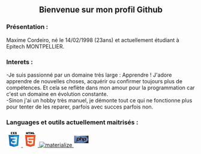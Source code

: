 <!--
**MaximeCordeiro/MaximeCordeiro** is a ✨ _special_ ✨ repository because its `README.md` (this file) appears on your GitHub profile.

Here are some ideas to get you started:

- 🔭 I’m currently working on ...
- 🌱 I’m currently learning ...
- 👯 I’m looking to collaborate on ...
- 🤔 I’m looking for help with ...
- 💬 Ask me about ...
- 📫 How to reach me: ...
- 😄 Pronouns: ...
- ⚡ Fun fact: ...
-->
<h2 align="center">Bienvenue sur mon profil Github</h2>

<h3 align="left">Présentation :</h3>
<p align="left">
  Maxime Cordeiro, né le 14/02/1998 (23ans) et actuellement étudiant à Epitech MONTPELLIER.
</p>
<h3 align="left">Interets :</h3>
<p align="left">
  -Je suis passionné par un domaine très large : Apprendre !
    J'adore apprendre de nouvelles choses, acquérir ou confirmer toujours plus de compétences.
    Et cela se reflète dans mon amour pour la programmation car c'est un domaine en évolution constante.<br/>
  -Sinon j'ai un hobby très manuel, je démonte tout ce qui ne fonctionne plus pour tenter de les reparer,
    parfois avec succes parfois non.
</p>

<h3 align="left">Languages et outils actuellement maitrisés :</h3>
<p align="left">
<a href="https://www.w3schools.com/css/" target="_blank" rel="noreferrer"> <img src="https://raw.githubusercontent.com/devicons/devicon/master/icons/css3/css3-original-wordmark.svg" alt="css3" width="40" height="40"/> </a>
<a href="https://www.w3.org/html/" target="_blank" rel="noreferrer"> <img src="https://raw.githubusercontent.com/devicons/devicon/master/icons/html5/html5-original-wordmark.svg" alt="html5" width="40" height="40"/> </a>
<a href="https://materializecss.com/" target="_blank" rel="noreferrer"> <img src="https://raw.githubusercontent.com/prplx/svg-logos/5585531d45d294869c4eaab4d7cf2e9c167710a9/svg/materialize.svg" alt="materialize" width="40" height="40"/> </a>
<a href="https://www.php.net" target="_blank" rel="noreferrer"> <img src="https://raw.githubusercontent.com/devicons/devicon/master/icons/php/php-original.svg" alt="php" width="40" height="40"/> </a> 
</p>
